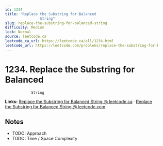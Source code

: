 ```yaml
--- 
id: 1234
title: "Replace the Substring for Balanced
                String"
slug: replace-the-substring-for-balanced-string
difficulty: Medium
lock: Normal
source: leetcode.ca
leetcode_ca_url: https://leetcode.ca/all/1234.html
leetcode_url: https://leetcode.com/problems/replace-the-substring-for-balanced-string/
---
```


# 1234. Replace the Substring for Balanced
                String

**Links:** [Replace the Substring for Balanced
                String @ leetcode.ca](https://leetcode.ca/all/1234.html) · [Replace the Substring for Balanced
                String @ leetcode.com](https://leetcode.com/problems/replace-the-substring-for-balanced-string/)

## Notes
- TODO: Approach
- TODO: Time / Space Complexity
